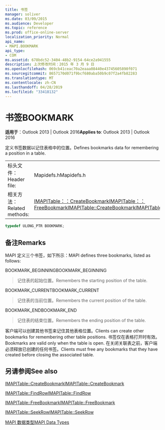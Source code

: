 ```yaml
---
title: 书签
manager: soliver
ms.date: 03/09/2015
ms.audience: Developer
ms.topic: reference
ms.prod: office-online-server
localization_priority: Normal
api_name:
- MAPI.BOOKMARK
api_type:
- COM
ms.assetid: 678bdc52-3404-48b2-9154-64ce2a941555
description: 上次修改时间：2015 年 3 月 9 日
ms.openlocfilehash: 069cb41ceac70a2eaaa08440e43745605890f071
ms.sourcegitcommit: 8657170d071f9bcf680aba50b9c07f2a4fb82283
ms.translationtype: MT
ms.contentlocale: zh-CN
ms.lasthandoff: 04/28/2019
ms.locfileid: "33418132"
---
```

# <a name="bookmark"></a><span data-ttu-id="d983b-103">书签</span><span class="sxs-lookup"><span data-stu-id="d983b-103">BOOKMARK</span></span>

  
  
<span data-ttu-id="d983b-104">**适用于**：Outlook 2013 | Outlook 2016</span><span class="sxs-lookup"><span data-stu-id="d983b-104">**Applies to**: Outlook 2013 | Outlook 2016</span></span> 
  
<span data-ttu-id="d983b-105">定义书签数据以记住表格中的位置。</span><span class="sxs-lookup"><span data-stu-id="d983b-105">Defines bookmarks data for remembering a position in a table.</span></span> 
  
|||
|:-----|:-----|
|<span data-ttu-id="d983b-106">标头文件：</span><span class="sxs-lookup"><span data-stu-id="d983b-106">Header file:</span></span>  <br/> |<span data-ttu-id="d983b-107">Mapidefs.h</span><span class="sxs-lookup"><span data-stu-id="d983b-107">Mapidefs.h</span></span>  <br/> |
|<span data-ttu-id="d983b-108">相关方法：</span><span class="sxs-lookup"><span data-stu-id="d983b-108">Related methods:</span></span>  <br/> |<span data-ttu-id="d983b-109">[IMAPITable：：CreateBookmark](imapitable-createbookmark.md)[IMAPITable：：FreeBookmark](imapitable-freebookmark.md)</span><span class="sxs-lookup"><span data-stu-id="d983b-109">[IMAPITable::CreateBookmark](imapitable-createbookmark.md)[IMAPITable::FreeBookmark](imapitable-freebookmark.md)</span></span> <br/> |
   
```cpp
typedef ULONG_PTR BOOKMARK;
```

## <a name="remarks"></a><span data-ttu-id="d983b-110">备注</span><span class="sxs-lookup"><span data-stu-id="d983b-110">Remarks</span></span>

<span data-ttu-id="d983b-111">MAPI 定义三个书签，如下所示：</span><span class="sxs-lookup"><span data-stu-id="d983b-111">MAPI defines three bookmarks, listed as follows:</span></span>
  
<span data-ttu-id="d983b-112">BOOKMARK_BEGINNING</span><span class="sxs-lookup"><span data-stu-id="d983b-112">BOOKMARK_BEGINNING</span></span> 
  
> <span data-ttu-id="d983b-113">记住表的起始位置。</span><span class="sxs-lookup"><span data-stu-id="d983b-113">Remembers the starting position of the table.</span></span> 
    
<span data-ttu-id="d983b-114">BOOKMARK_CURRENT</span><span class="sxs-lookup"><span data-stu-id="d983b-114">BOOKMARK_CURRENT</span></span> 
  
> <span data-ttu-id="d983b-115">记住表的当前位置。</span><span class="sxs-lookup"><span data-stu-id="d983b-115">Remembers the current position of the table.</span></span>
    
<span data-ttu-id="d983b-116">BOOKMARK_END</span><span class="sxs-lookup"><span data-stu-id="d983b-116">BOOKMARK_END</span></span> 
  
> <span data-ttu-id="d983b-117">记住表的结束位置。</span><span class="sxs-lookup"><span data-stu-id="d983b-117">Remembers the ending position of the table.</span></span>
    
<span data-ttu-id="d983b-118">客户端可以创建其他书签来记住其他表格位置。</span><span class="sxs-lookup"><span data-stu-id="d983b-118">Clients can create other bookmarks for remembering other table positions.</span></span> <span data-ttu-id="d983b-119">书签仅在表格打开时有效。</span><span class="sxs-lookup"><span data-stu-id="d983b-119">Bookmarks are valid only when the table is open.</span></span> <span data-ttu-id="d983b-120">在关闭关联表之前，客户端必须释放已创建的任何书签。</span><span class="sxs-lookup"><span data-stu-id="d983b-120">Clients must free any bookmarks that they have created before closing the associated table.</span></span> 
  
## <a name="see-also"></a><span data-ttu-id="d983b-121">另请参阅</span><span class="sxs-lookup"><span data-stu-id="d983b-121">See also</span></span>



[<span data-ttu-id="d983b-122">IMAPITable::CreateBookmark</span><span class="sxs-lookup"><span data-stu-id="d983b-122">IMAPITable::CreateBookmark</span></span>](imapitable-createbookmark.md)
  
[<span data-ttu-id="d983b-123">IMAPITable::FindRow</span><span class="sxs-lookup"><span data-stu-id="d983b-123">IMAPITable::FindRow</span></span>](imapitable-findrow.md)
  
[<span data-ttu-id="d983b-124">IMAPITable::FreeBookmark</span><span class="sxs-lookup"><span data-stu-id="d983b-124">IMAPITable::FreeBookmark</span></span>](imapitable-freebookmark.md)
  
[<span data-ttu-id="d983b-125">IMAPITable::SeekRow</span><span class="sxs-lookup"><span data-stu-id="d983b-125">IMAPITable::SeekRow</span></span>](imapitable-seekrow.md)


[<span data-ttu-id="d983b-126">MAPI 数据类型</span><span class="sxs-lookup"><span data-stu-id="d983b-126">MAPI Data Types</span></span>](mapi-data-types.md)

